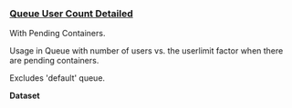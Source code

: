### [Queue User Count Detailed](#yarn-queue-evaluation-report)

With Pending Containers.

Usage in Queue with number of users vs. the userlimit factor when there are pending containers.

Excludes 'default' queue.

**Dataset**
